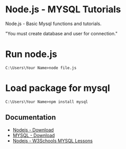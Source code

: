# Node.js - MYSQL Tutorials
Node.js - Basic Mysql functions and tutorials.

"You must create database and user for connection."


# Run node.js
```
C:\Users\Your Name>node file.js
```

# Load package for mysql
```
C:\Users\Your Name>npm install mysql
```


## Documentation

* [Nodejs - Download](https://nodejs.org/)
* [MYSQL - Download](http://dev.mysql.com/downloads/mysql/)
* [Nodejs - W3Schools MYSQL Lessons](https://www.w3schools.com/nodejs/nodejs_mysql.asp)
